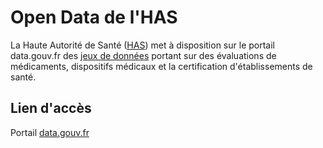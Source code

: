 # Open Data de l'HAS
<!-- SPDX-License-Identifier: MPL-2.0 -->

La Haute Autorité de Santé ([HAS](https://www.has-sante.fr/)) met à disposition sur le portail data.gouv.fr des [jeux de données](https://www.data.gouv.fr/fr/organizations/haute-autorite-de-sante-has/#datasets) portant sur des évaluations de médicaments, dispositifs médicaux et la certification d'établissements de santé.

## Lien d'accès
Portail [data.gouv.fr](https://www.data.gouv.fr/fr/organizations/haute-autorite-de-sante-has/#datasets)
